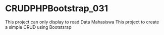 # CRUDPHPBootstrap_031
This project can only display to read Data Mahasiswa
This project to create a simple CRUD using Bootstsrap
